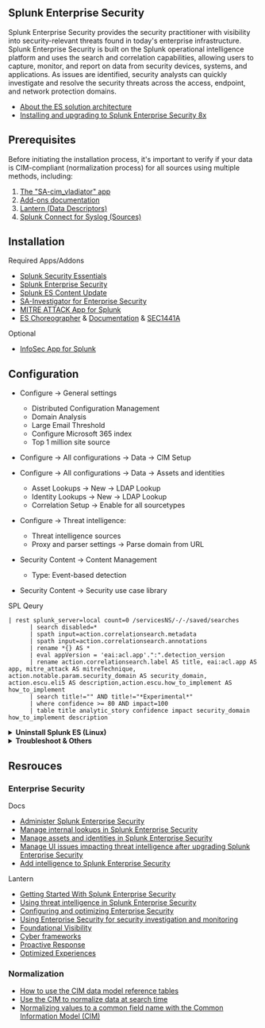 Splunk Enterprise Security
--------------------------
Splunk Enterprise Security provides the security practitioner with visibility into security-relevant threats found in today's enterprise infrastructure. Splunk Enterprise Security is built on the Splunk operational intelligence platform and uses the search and correlation capabilities, allowing users to capture, monitor, and report on data from security devices, systems, and applications. As issues are identified, security analysts can quickly investigate and resolve the security threats across the access, endpoint, and network protection domains. 

- [About the ES solution architecture](https://dev.splunk.com/enterprise/docs/devtools/enterprisesecurity/abouttheessolution/)
- [Installing and upgrading to Splunk Enterprise Security 8x](https://lantern.splunk.com/Security/Product_Tips/Enterprise_Security/Installing_and_upgrading_to_Splunk_Enterprise_Security_8x)

Prerequisites
-------------
Before initiating the installation process, it's important to verify if your data is CIM-compliant (normalization process) for all sources using multiple methods, including:
1. [The "SA-cim_vladiator" app](https://splunkbase.splunk.com/app/2968)
2. [Add-ons documentation](https://docs.splunk.com/Documentation/AddOns)
3. [Lantern (Data Descriptors)](https://lantern.splunk.com/Data_Descriptors)
4. [Splunk Connect for Syslog (Sources)](https://splunk.github.io/splunk-connect-for-syslog/releases/sources/)

Installation
------------
Required Apps/Addons
- [Splunk Security Essentials](https://splunkbase.splunk.com/app/3435)
- [Splunk Enterprise Security](https://splunkbase.splunk.com/app/263)
- [Splunk ES Content Update](https://splunkbase.splunk.com/app/3449)
- [SA-Investigator for Enterprise Security](https://splunkbase.splunk.com/app/3749)
- [MITRE ATTACK App for Splunk](https://splunkbase.splunk.com/app/4617)
- [ES Choreographer](https://splunkbase.splunk.com/app/6309) & [Documentation](https://www.gabrielvasseur.com/post/es-choreographer) & [SEC1441A](https://conf.splunk.com/files/2021/recordings/SEC1441A.mp4)

Optional
- [InfoSec App for Splunk](https://splunkbase.splunk.com/app/4240)

Configuration
----------------------------
- Configure → General settings
  - Distributed Configuration Management
  - Domain Analysis
  - Large Email Threshold
  - Configure Microsoft 365 index
  - Top 1 million site source

- Configure → All configurations → Data → CIM Setup

- Configure → All configurations → Data → Assets and identities
  - Asset Lookups → New → LDAP Lookup
  - Identity Lookups → New → LDAP Lookup
  - Correlation Setup → Enable for all sourcetypes

- Configure → Threat intelligence:
  - Threat intelligence sources
  - Proxy and parser settings → Parse domain from URL

- Security Content → Content Management
  - Type: Event-based detection
- Security Content → Security use case library

SPL Qeury
```
| rest splunk_server=local count=0 /servicesNS/-/-/saved/searches
      | search disabled=*
      | spath input=action.correlationsearch.metadata 
      | spath input=action.correlationsearch.annotations 
      | rename *{} AS * 
      | eval appVersion = 'eai:acl.app'.":".detection_version
      | rename action.correlationsearch.label AS title, eai:acl.app AS app, mitre_attack AS mitreTechnique, action.notable.param.security_domain AS security_domain, action.escu.eli5 AS description,action.escu.how_to_implement AS how_to_implement
      | search title!="" AND title!="*Experimental*"
      | where confidence >= 80 AND impact=100
      | table title analytic_story confidence impact security_domain how_to_implement description
```

<details>
<summary><b>Uninstall Splunk ES (Linux)</b></summary>

```
# Stop Splunk
/opt/splunk/bin/splunk stop

# Uninstall Splunk ES
cd /opt/splunk/etc/apps
rm -r SplunkEnterpriseSecuritySuite missioncontrol SA-* DA-ESS*
```
</details>

<details>
<summary><b>Troubleshoot & Others</b></summary>

```
KV Store Logs file:
cat /opt/splunk/var/log/splunk/mongod.log

Permissions:
chmod 600 /opt/splunk/var/lib/splunk/kvstore/mongo/splunk.key
```
</details>

Resrouces
---------
### Enterprise Security
Docs
- [Administer Splunk Enterprise Security](https://docs.splunk.com/Documentation/ES/latest/Admin/Introduction)
- [Manage internal lookups in Splunk Enterprise Security](https://docs.splunk.com/Documentation/ES/latest/Admin/Manageinternallookups)
- [Manage assets and identities in Splunk Enterprise Security](https://docs.splunk.com/Documentation/ES/latest/Admin/Manageassetsandidentities)
- [Manage UI issues impacting threat intelligence after upgrading Splunk Enterprise Security](https://docs.splunk.com/Documentation/ES/latest/Admin/Managethreatintelligenceuponupgrade)
- [Add  intelligence to Splunk Enterprise Security](https://docs.splunk.com/Documentation/ES/latest/Admin/Addgenericintel)

Lantern
- [Getting Started With Splunk Enterprise Security](https://lantern.splunk.com/Security/Getting_Started)
- [Using threat intelligence in Splunk Enterprise Security](https://lantern.splunk.com/Security/UCE/Prioritized_Actions/Threat_intelligence/Using_threat_intelligence_in_Splunk_Enterprise_Security)
- [Configuring and optimizing Enterprise Security](https://lantern.splunk.com/Security/Getting_Started/Configuring_and_optimizing_Enterprise_Security)
- [Using Enterprise Security for security investigation and monitoring](https://lantern.splunk.com/Security/Getting_Started/Using_Enterprise_Security_for_security_investigation_and_monitoring)
- [Foundational Visibility](https://lantern.splunk.com/Security/UCE/Foundational_Visibility)
- [Cyber frameworks](https://lantern.splunk.com/Security/UCE/Prioritized_Actions/Cyber_frameworks)
- [Proactive Response](https://lantern.splunk.com/Security/UCE/Proactive_Response)
- [Optimized Experiences](https://lantern.splunk.com/Security/UCE/Optimized_Experiences)

### Normalization
- [How to use the CIM data model reference tables](https://docs.splunk.com/Documentation/CIM/latest/User/Howtousethesereferencetables)
- [Use the CIM to normalize data at search time](https://docs.splunk.com/Documentation/CIM/latest/User/UsetheCIMtonormalizedataatsearchtime)
- [Normalizing values to a common field name with the Common Information Model (CIM)](https://lantern.splunk.com/Splunk_Platform/Product_Tips/Data_Management/Normalizing_values_to_a_common_field_name_with_the_Common_Information_Model_(CIM))
